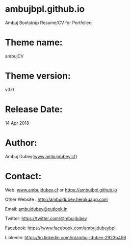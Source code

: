 # ambujbpl.github.io
Ambuj Bootstrap Resume/CV for Portfolieo

Theme name:
=======================================================================
ambujCV

Theme version:
=======================================================================
v3.0

Release Date:
=======================================================================
14 Apr 2018

Author: 
=======================================================================
Ambuj Dubey(www.ambujdubey.cf)

Contact:
=======================================================================

Web: www.ambujdubey.cf or https://ambujbpl.github.io

Other Website : http://ambujdubey.herokuapp.com

Email: ambujdubey@outlook.in

Twitter: https://twitter.com/@mbujdubey

Facebook: https://www.facebook.com/ambujdubeybpl

Linkedin: https://in.linkedin.com/in/ambuj-dubey-2923b456
